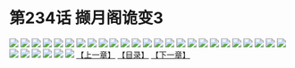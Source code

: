 # 第234话 撷月阁诡变3
![](https://s2.baozimh.com/scomic/sanyanxiaotianlu-samanhua/0/233-9szj/1.jpg)
![](https://s2.baozimh.com/scomic/sanyanxiaotianlu-samanhua/0/233-9szj/2.jpg)
![](https://s2.baozimh.com/scomic/sanyanxiaotianlu-samanhua/0/233-9szj/3.jpg)
![](https://s2.baozimh.com/scomic/sanyanxiaotianlu-samanhua/0/233-9szj/4.jpg)
![](https://s2.baozimh.com/scomic/sanyanxiaotianlu-samanhua/0/233-9szj/5.jpg)
![](https://s2.baozimh.com/scomic/sanyanxiaotianlu-samanhua/0/233-9szj/6.jpg)
![](https://s2.baozimh.com/scomic/sanyanxiaotianlu-samanhua/0/233-9szj/7.jpg)
![](https://s2.baozimh.com/scomic/sanyanxiaotianlu-samanhua/0/233-9szj/8.jpg)
![](https://s2.baozimh.com/scomic/sanyanxiaotianlu-samanhua/0/233-9szj/9.jpg)
![](https://s2.baozimh.com/scomic/sanyanxiaotianlu-samanhua/0/233-9szj/10.jpg)
![](https://s2.baozimh.com/scomic/sanyanxiaotianlu-samanhua/0/233-9szj/11.jpg)
![](https://s2.baozimh.com/scomic/sanyanxiaotianlu-samanhua/0/233-9szj/12.jpg)
![](https://s2.baozimh.com/scomic/sanyanxiaotianlu-samanhua/0/233-9szj/13.jpg)
![](https://s2.baozimh.com/scomic/sanyanxiaotianlu-samanhua/0/233-9szj/14.jpg)
![](https://s2.baozimh.com/scomic/sanyanxiaotianlu-samanhua/0/233-9szj/15.jpg)
![](https://s2.baozimh.com/scomic/sanyanxiaotianlu-samanhua/0/233-9szj/16.jpg)
![](https://s2.baozimh.com/scomic/sanyanxiaotianlu-samanhua/0/233-9szj/17.jpg)
![](https://s2.baozimh.com/scomic/sanyanxiaotianlu-samanhua/0/233-9szj/18.jpg)
![](https://s2.baozimh.com/scomic/sanyanxiaotianlu-samanhua/0/233-9szj/19.jpg)
![](https://s2.baozimh.com/scomic/sanyanxiaotianlu-samanhua/0/233-9szj/20.jpg)
![](https://s2.baozimh.com/scomic/sanyanxiaotianlu-samanhua/0/233-9szj/21.jpg)
![](https://s2.baozimh.com/scomic/sanyanxiaotianlu-samanhua/0/233-9szj/22.jpg)
![](https://s2.baozimh.com/scomic/sanyanxiaotianlu-samanhua/0/233-9szj/23.jpg)
![](https://s2.baozimh.com/scomic/sanyanxiaotianlu-samanhua/0/233-9szj/24.jpg)
![](https://s2.baozimh.com/scomic/sanyanxiaotianlu-samanhua/0/233-9szj/25.jpg)
![](https://s2.baozimh.com/scomic/sanyanxiaotianlu-samanhua/0/233-9szj/26.jpg)
![](https://s2.baozimh.com/scomic/sanyanxiaotianlu-samanhua/0/233-9szj/27.jpg)
![](https://s2.baozimh.com/scomic/sanyanxiaotianlu-samanhua/0/233-9szj/28.jpg)
![](https://s2.baozimh.com/scomic/sanyanxiaotianlu-samanhua/0/233-9szj/29.jpg)
![](https://s2.baozimh.com/scomic/sanyanxiaotianlu-samanhua/0/233-9szj/30.jpg)
![](https://s2.baozimh.com/scomic/sanyanxiaotianlu-samanhua/0/233-9szj/31.jpg)
[【上一章】](./233.md)
[【目录】](./README.md)
[【下一章】](./235.md)
